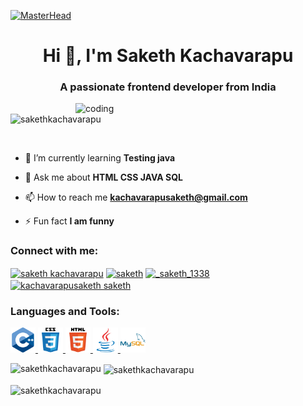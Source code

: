[![MasterHead](https://1.bp.blogspot.com/-7A4WynwLsMw/XbBpCXG8fHI/AAAAAAAAMt4/uOa1bpLskYgrwGbllhSu2SDj_Mig8SXJQCLcBGAsYHQ/s1600/2000_600px.gif)](https://rishavchanda.io)
<h1 align="center">Hi 👋, I'm Saketh Kachavarapu</h1>
<h3 align="center">A passionate frontend developer from India</h3>
<img align="right"alt="coding"width="400"scr="https://www.spec-india.com/wp-content/uploads/2022/08/Java_web_development_Banner_graphic1.png">

<p align="left"> <img src="https://komarev.com/ghpvc/?username=sakethkachavarapu&label=Profile%20views&color=0e75b6&style=flat" alt="sakethkachavarapu" /> </p>

<p align="left"> <a href="https://twitter.com/" target="blank"><img src="https://img.shields.io/twitter/follow/?logo=twitter&style=for-the-badge" alt="" /></a> </p>

- 🌱 I’m currently learning **Testing java**

- 💬 Ask me about **HTML CSS JAVA SQL**

- 📫 How to reach me **kachavarapusaketh@gmail.com**

- ⚡ Fun fact **I am funny**

<h3 align="left">Connect with me:</h3>
<p align="left">
<a href="https://www.linkedin.com/in/saketh-kachavarapu?lipi=urn%3Ali%3Apage%3Ad_flagship3_profile_view_base_contact_details%3BtCnwRzy2RUydmr3OudKIlw%3D%3D" target="blank"><img align="center" src="https://raw.githubusercontent.com/rahuldkjain/github-profile-readme-generator/master/src/images/icons/Social/linked-in-alt.svg" alt="saketh kachavarapu" height="30" width="40" /></a>
<a href="https://fb.com/saketh" target="blank"><img align="center" src="https://raw.githubusercontent.com/rahuldkjain/github-profile-readme-generator/master/src/images/icons/Social/facebook.svg" alt="saketh" height="30" width="40" /></a>
<a href="https://instagram.com/_saketh_1338" target="blank"><img align="center" src="https://raw.githubusercontent.com/rahuldkjain/github-profile-readme-generator/master/src/images/icons/Social/instagram.svg" alt="_saketh_1338" height="30" width="40" /></a>
<a href="https://www.youtube.com/channel/UCC2iYUC9Oj6KXT_6qC2xd3w" target="blank"><img align="center" src="https://raw.githubusercontent.com/rahuldkjain/github-profile-readme-generator/master/src/images/icons/Social/youtube.svg" alt="kachavarapusaketh saketh" height="30" width="40" /></a>
</p>

<h3 align="left">Languages and Tools:</h3>
<p align="left"> <a href="https://www.w3schools.com/cpp/" target="_blank" rel="noreferrer"> <img src="https://raw.githubusercontent.com/devicons/devicon/master/icons/cplusplus/cplusplus-original.svg" alt="cplusplus" width="40" height="40"/> </a> <a href="https://www.w3schools.com/css/" target="_blank" rel="noreferrer"> <img src="https://raw.githubusercontent.com/devicons/devicon/master/icons/css3/css3-original-wordmark.svg" alt="css3" width="40" height="40"/> </a> <a href="https://www.w3.org/html/" target="_blank" rel="noreferrer"> <img src="https://raw.githubusercontent.com/devicons/devicon/master/icons/html5/html5-original-wordmark.svg" alt="html5" width="40" height="40"/> </a> <a href="https://www.java.com" target="_blank" rel="noreferrer"> <img src="https://raw.githubusercontent.com/devicons/devicon/master/icons/java/java-original.svg" alt="java" width="40" height="40"/> </a> <a href="https://www.mysql.com/" target="_blank" rel="noreferrer"> <img src="https://raw.githubusercontent.com/devicons/devicon/master/icons/mysql/mysql-original-wordmark.svg" alt="mysql" width="40" height="40"/> </a> </p>

<p><img align="left" src="https://github-readme-stats.vercel.app/api/top-langs?username=sakethkachavarapu&show_icons=true&locale=en&layout=compact" alt="sakethkachavarapu" /></p>

<p>&nbsp;<img align="center" src="https://github-readme-stats.vercel.app/api?username=sakethkachavarapu&show_icons=true&locale=en" alt="sakethkachavarapu" /></p>

<p><img align="center" src="https://github-readme-streak-stats.herokuapp.com/?user=sakethkachavarapu&" alt="sakethkachavarapu" /></p>
